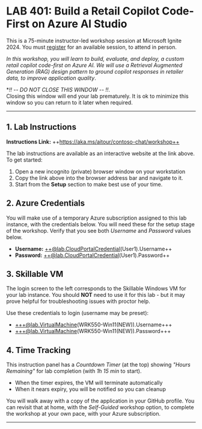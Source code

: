 <!-- 
DO NOT DELETE OR EDIT THIS FILE UNLESS YOU ARE AN INSTRUCTOR FOR LAB 401
This file is dynamically retrieved and used by the Skillable VM as the Instruction Guide
-->

# LAB 401: Build a Retail Copilot Code-First on Azure AI Studio

This is a 75-minute instructor-led workshop session at Microsoft Ignite 2024. You must [register](https://ignite.microsoft.com/sessions/LAB401?source=sessions) for an available session, to attend in person.

_In this workshop, you will learn to build, evaluate, and deploy, a custom retail copilot code-first on Azure AI. We will use a Retrieval Augmented Generation (RAG) design pattern to ground copilot responses in retailer data, to improve application quality_.


**‼️ -- DO NOT CLOSE THIS WINDOW -- ‼️*. <br/> Closing this window will end your lab prematurely. It is ok to minimize this window so you can return to it later when required.

---

## 1. Lab Instructions

**Instructions Link:** ++https://aka.ms/aitour/contoso-chat/workshop++

The lab instructions are available as an interactive website at the link above. To get started:
1. Open a new incognito (private) browser window on your workstation
1. Copy the link above into the browser address bar and navigate to it.
1. Start from the **Setup** section to make best use of your time.

## 2. Azure Credentials

You will make use of a temporary Azure subscription assigned to this lab instance, with the credentials below. You will need these for the setup stage of the workshop. Verify that you see both _Username_ and _Password_ values below.

- **Username:** ++@lab.CloudPortalCredential(User1).Username++
- **Password:** ++@lab.CloudPortalCredential(User1).Password++

## 3. Skillable VM

The login screen to the left corresponds to the Skillable Windows VM for your lab instance. You should **NOT** need to use it for this lab - but it may prove helpful for troubleshooting issues with proctor help.

Use these credentials to login (username may be preset):

- +++@lab.VirtualMachine(WRK550-Win11(NEW)).Username+++
- +++@lab.VirtualMachine(WRK550-Win11(NEW)).Password+++

## 4. Time Tracking

This instruction panel has a _Countdown Timer_ (at the top) showing _"Hours Remaining"_ for lab completion  (with _1h 15 min_ to start).
 - When the timer expires, the VM will terminate automatically
 - When it nears expiry, you will be notified so you can cleanup

You will walk away with a copy of the application in your GitHub profile. You can revisit that at home, with the _Self-Guided_ workshop option, to complete the workshop at your own pace, with your Azure subscription.

---